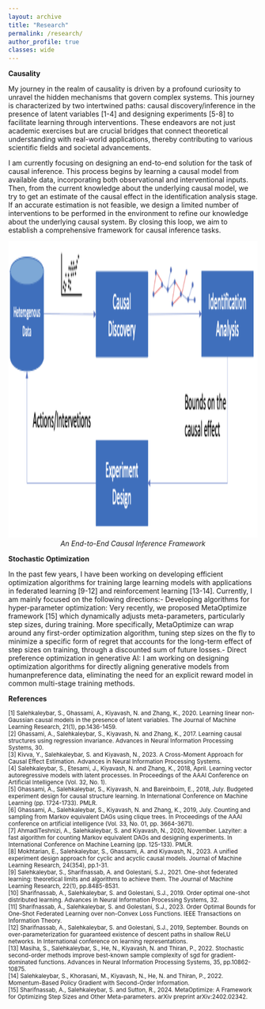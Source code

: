 ```yaml
---
layout: archive
title: "Research"
permalink: /research/
author_profile: true
classes: wide
---
```


**Causality**

My journey in the realm of causality is driven by a profound curiosity to unravel the hidden mechanisms that govern complex systems. This journey is characterized by two intertwined paths: causal discovery/inference in the presence of latent variables [1-4] and designing experiments [5-8] to facilitate learning through interventions. These endeavors are not just academic exercises but are crucial bridges that connect theoretical understanding with real-world applications, thereby contributing to various scientific fields and societal advancements. 

I am currently focusing on designing an end-to-end solution for the task of causal inference. This process begins by learning a causal model from available data, incorporating both observational and interventional inputs. Then, from the current knowledge about the underlying causal model, we try to get an estimate of the causal effect in the identification analysis stage. If an accurate estimation is not feasible, we design a limited number of interventions to be performed in the environment to refine our knowledge about the underlying causal system. By closing this loop, we aim to establish a comprehensive framework for causal inference tasks.

<div style="text-align: center;">
    <img src="/assets/images/Causal_Framework.PNG" alt="End-to-End Causal Inference Framework" width="800" height="600">
    <br>
    <em>An End-to-End Causal Inference Framework</em>
</div>

**Stochastic Optimization**

In the past few years, I have been working on developing efficient optimization algorithms for training large learning models with applications in  federated learning [9-12] and reinforcement learning [13-14]. Currently, I am mainly focused on the following directions:- Developing algorithms for hyper-parameter optimization: Very recently, we proposed MetaOptimize framework [15] which dynamically adjusts meta-parameters, particularly step sizes, during training. More specifically, MetaOptimize can wrap around any first-order optimization algorithm, tuning step sizes on the fly to minimize a specific form of regret that accounts for the long-term effect of step sizes on training, through a discounted sum of future losses.- Direct preference optimization in generative AI: I am working on designing optimization algorithms for directly aligning generative models from humanpreference data, eliminating the need for an explicit reward model in common multi-stage training methods.

**References**
<p style="font-size:smaller;">
[1] Salehkaleybar, S., Ghassami, A., Kiyavash, N. and Zhang, K., 2020. Learning linear non-Gaussian causal models in the presence of latent variables. The Journal of Machine Learning Research, 21(1), pp.1436-1459.
<br>
[2] Ghassami, A., Salehkaleybar, S., Kiyavash, N. and Zhang, K., 2017. Learning causal structures using regression invariance. Advances in Neural Information Processing Systems, 30.
<br>
[3] Kivva, Y., Salehkaleybar, S. and Kiyavash, N., 2023. A Cross-Moment Approach for Causal Effect Estimation. Advances in Neural Information Processing Systems.
<br>
[4] Salehkaleybar, S., Etesami, J., Kiyavash, N. and Zhang, K., 2018, April. Learning vector autoregressive models with latent processes. In Proceedings of the AAAI Conference on Artificial Intelligence (Vol. 32, No. 1).
<br>
[5] Ghassami, A., Salehkaleybar, S., Kiyavash, N. and Bareinboim, E., 2018, July. Budgeted experiment design for causal structure learning. In International Conference on Machine Learning (pp. 1724-1733). PMLR.
<br>
[6] Ghassami, A., Salehkaleybar, S., Kiyavash, N. and Zhang, K., 2019, July. Counting and sampling from Markov equivalent DAGs using clique trees. In Proceedings of the AAAI conference on artificial intelligence (Vol. 33, No. 01, pp. 3664-3671).
<br>
[7] AhmadiTeshnizi, A., Salehkaleybar, S. and Kiyavash, N., 2020, November. Lazyiter: a fast algorithm for counting Markov equivalent DAGs and designing experiments. In International Conference on Machine Learning (pp. 125-133). PMLR.
<br>
[8] Mokhtarian, E., Salehkaleybar, S., Ghassami, A. and Kiyavash, N., 2023. A unified experiment design approach for cyclic and acyclic causal models. Journal of Machine Learning Research, 24(354), pp.1-31.
<br>
[9] Salehkaleybar, S., Sharifnassab, A. and Golestani, S.J., 2021. One-shot federated learning: theoretical limits and algorithms to achieve them. The Journal of Machine Learning Research, 22(1), pp.8485-8531.
<br>
[10] Sharifnassab, A., Salehkaleybar, S. and Golestani, S.J., 2019. Order optimal one-shot distributed learning. Advances in Neural Information Processing Systems, 32.
<br>
[11] Sharifnassab, A., Salehkaleybar, S. and Golestani, S.J., 2023. Order Optimal Bounds for One-Shot Federated Learning over non-Convex Loss Functions. IEEE Transactions on Information Theory.
<br>
[12] Sharifnassab, A., Salehkaleybar, S. and Golestani, S.J., 2019, September. Bounds on over-parameterization for guaranteed existence of descent paths in shallow ReLU networks. In International conference on learning representations.
<br>
[13] Masiha, S., Salehkaleybar, S., He, N., Kiyavash, N. and Thiran, P., 2022. Stochastic second-order methods improve best-known sample complexity of sgd for gradient-dominated functions. Advances in
Neural Information Processing Systems, 35, pp.10862-10875.
<br>
[14] Salehkaleybar, S., Khorasani, M., Kiyavash, N., He, N. and Thiran, P., 2022. Momentum-Based Policy Gradient with Second-Order Information.
<br>
[15] Sharifnassab, A., Salehkaleybar, S. and Sutton, R., 2024. MetaOptimize: A Framework for Optimizing Step Sizes and Other Meta-parameters. arXiv preprint arXiv:2402.02342.
</p>